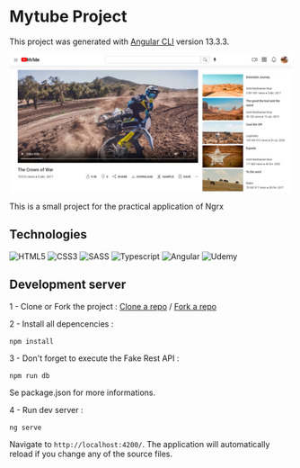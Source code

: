 # Mytube Project

This project was generated with [Angular CLI](https://github.com/angular/angular-cli) version 13.3.3.

![alt Cover](./src/assets/img/main-view.jpg)

This is a small project for the practical application of Ngrx

## Technologies

![HTML5](https://img.shields.io/badge/html5-%23E34F26.svg?style=for-the-badge&logo=html5&logoColor=white)
![CSS3](https://img.shields.io/badge/CSS3-1572B6?style=for-the-badge&logo=css3&logoColor=white)
![SASS](https://img.shields.io/badge/Sass-CC6699?style=for-the-badge&logo=sass&logoColor=white)
![Typescript](https://img.shields.io/badge/TypeScript-007ACC?style=for-the-badge&logo=typescript&logoColor=white)
![Angular](https://img.shields.io/badge/Angular-DD0031?style=for-the-badge&logo=angular&logoColor=white)
![Udemy](https://img.shields.io/badge/Udemy-EC5252?style=for-the-badge&logo=Udemy&logoColor=white)

## Development server

1 - Clone or Fork the project :
[Clone a repo](https://docs.github.com/en/repositories/creating-and-managing-repositories/cloning-a-repository) /
[Fork a repo](https://docs.github.com/en/get-started/quickstart/fork-a-repo)

2 - Install all depencencies :
```
npm install
```

3 - Don't forget to execute the Fake Rest API :
```
npm run db
```
Se package.json for more informations.

4 - Run dev server :
```
ng serve
``` 
Navigate to `http://localhost:4200/`. The application will automatically reload if you change any of the source files.
